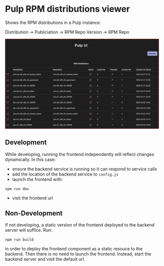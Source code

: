 # Pulp RPM distributions viewer

Shows the RPM distributions in a Pulp instance.

Distribution -> Publiciation -> RPM Repo Version -> RPM Repo

![Screenshot](pulpui.jpeg)


## Development

While developing, running the frontend independently will reflect changes dynamically. In this case:

* ensure the backend service is running so it can respond to service calls
* add the location of the backend service to `config.js`
* launch the frontend with:

```
npm run dev
```

* visit the frontend url

## Non-Development

If not developing, a static version of the frontend deployed to the backend server will suffice. Run:

```
npm run build
```

in order to deploy the frontend component as a static resouce to the backend. Then there is no need to launch the frontend. Instead, start the backend server and visit the default url.
